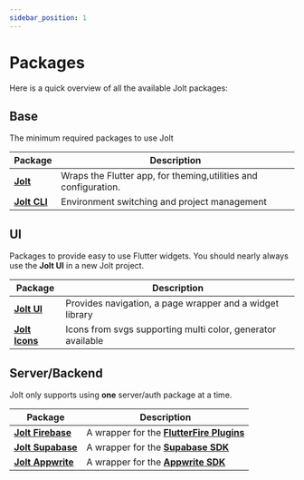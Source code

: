 ```yaml
---
sidebar_position: 1
---
```


# Packages

Here is a quick overview of all the available Jolt packages:

## Base

The minimum required packages to use Jolt

| Package                       | Description                                                     |
| ----------------------------- | --------------------------------------------------------------- |
| [**Jolt**](../jolt/jolt/)     | Wraps the Flutter app, for theming,utilities and configuration. |
| [**Jolt CLI**](../jolt/jolt/) | Environment switching and project management                    |

## UI

Packages to provide easy to use Flutter widgets. You should nearly always use the **Jolt UI** in a new Jolt project.

| Package                         | Description                                                 |
| ------------------------------- | ----------------------------------------------------------- |
| [**Jolt UI**](../jolt/jolt/)    | Provides navigation, a page wrapper and a widget library    |
| [**Jolt Icons**](../jolt/jolt/) | Icons from svgs supporting multi color, generator available |

## Server/Backend

Jolt only supports using **one** server/auth package at a time.

| Package                                | Description                                                                |
| -------------------------------------- | -------------------------------------------------------------------------- |
| [**Jolt Firebase**](../server/server/) | A wrapper for the [**FlutterFire Plugins**](https://firebase.flutter.dev/) |
| [**Jolt Supabase**](../server/server/) | A wrapper for the [**Supabase SDK**](https://supabase.io/)                 |
| [**Jolt Appwrite**](../server/server/) | A wrapper for the [**Appwrite SDK**](https://appwrite.io/)                 |
